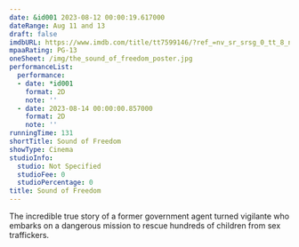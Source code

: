 ```yaml
---
date: &id001 2023-08-12 00:00:19.617000
dateRange: Aug 11 and 13
draft: false
imdbURL: https://www.imdb.com/title/tt7599146/?ref_=nv_sr_srsg_0_tt_8_nm_0_q_sound%2520of%2520
mpaaRating: PG-13
oneSheet: /img/the_sound_of_freedom_poster.jpg
performanceList:
  performance:
  - date: *id001
    format: 2D
    note: ''
  - date: 2023-08-14 00:00:00.857000
    format: 2D
    note: ''
runningTime: 131
shortTitle: Sound of Freedom
showType: Cinema
studioInfo:
  studio: Not Specified
  studioFee: 0
  studioPercentage: 0
title: Sound of Freedom
---
```


The incredible true story of a former government agent turned vigilante who embarks on a dangerous mission to rescue hundreds of children from sex traffickers.